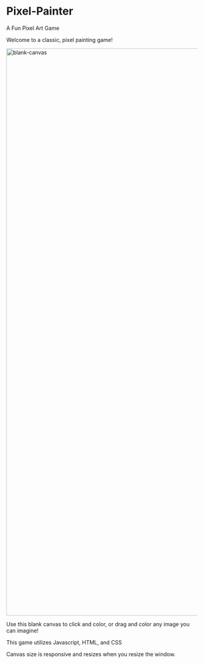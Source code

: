 # Pixel-Painter
A Fun Pixel Art Game

Welcome to a classic, pixel painting game!


<img width="1491" alt="blank-canvas" src="https://user-images.githubusercontent.com/26422138/34063616-6b793bfa-e1b0-11e7-9cca-7ec5e81860ad.png">





Use this blank canvas to click and color, or drag and color any image you can imagine!







This game utilizes Javascript, HTML, and CSS


Canvas size is responsive and resizes when you resize the window.
